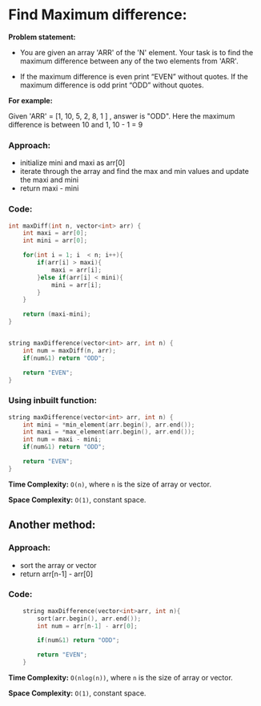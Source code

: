 # Find Maximum difference:

**Problem statement:**
- You are given an array 'ARR' of the 'N' element. Your task is to find the maximum difference between any of the two elements from 'ARR'.

- If the maximum difference is even print “EVEN” without quotes. If the maximum difference is odd print “ODD” without quotes.

**For example:**

Given 'ARR' = [1, 10, 5, 2, 8, 1 ] , answer is "ODD".
Here the maximum difference is between 10 and 1, 10 - 1 = 9

### Approach:
- initialize mini and maxi as arr[0]
- iterate through the array and find the max and min values and update the maxi and mini
- return maxi - mini

### Code:

```C++
int maxDiff(int n, vector<int> arr) {
    int maxi = arr[0];
    int mini = arr[0];

    for(int i = 1; i  < n; i++){
        if(arr[i] > maxi){
            maxi = arr[i];
        }else if(arr[i] < mini){
            mini = arr[i];
        }
    }

    return (maxi-mini);
}


string maxDifference(vector<int> arr, int n) {
    int num = maxDiff(n, arr);
    if(num&1) return "ODD";

    return "EVEN";
}

```

### Using inbuilt function:
```C++
string maxDifference(vector<int> arr, int n) {
    int mini = *min_element(arr.begin(), arr.end());
    int maxi = *max_element(arr.begin(), arr.end());
    int num = maxi - mini;
    if(num&1) return "ODD";

    return "EVEN";
}

```

**Time Complexity:** `O(n)`, where `n` is the size of array or vector.

**Space Complexity:** `O(1)`,  constant space.

## Another method:

### Approach:
- sort the array or vector
- return arr[n-1] - arr[0]

### Code:
```C++
    string maxDifference(vector<int>arr, int n){
        sort(arr.begin(), arr.end());
        int num = arr[n-1] - arr[0];

        if(num&1) return "ODD";

        return "EVEN";
    }
```

**Time Complexity:** `O(nlog(n))`, where `n` is the size of array or vector.

**Space Complexity:** `O(1)`,  constant space.